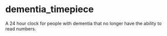 # dementia_timepiece
A 24 hour clock for people with dementia that no longer have the ability to read numbers.
